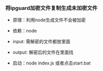 ### 将ipguard加密文件复制生成未加密文件

* 原理：利用node生成文件不会被加密

* 依赖：node

* input: 需解密的文件都放里面

* output: 解密后的文件在里面找

* 启动：node index.js 或者点击start.bat